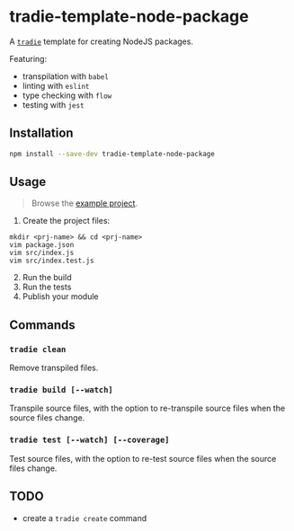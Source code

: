 # tradie-template-node-package

A [`tradie`](https://www.npmjs.com/package/tradie) template for creating NodeJS packages.

Featuring:

- transpilation with `babel`
- linting with `eslint`
- type checking with `flow`
- testing with `jest`

## Installation

```bash
npm install --save-dev tradie-template-node-package
```

## Usage

> Browse the [example project](https://github.com/jameslnewell/tradie-v4/tree/separate-builder/packages/tradie-template-node-package-example).

1. Create the project files:
```
mkdir <prj-name> && cd <prj-name>
vim package.json
vim src/index.js
vim src/index.test.js
```

2. Run the build
3. Run the tests
4. Publish your module

## Commands

### `tradie clean`

Remove transpiled files.

### `tradie build [--watch]`

Transpile source files, with the option to re-transpile source files when the source files change.

### `tradie test [--watch] [--coverage]`

Test source files, with the option to re-test source files when the source files change.

## TODO

- create a `tradie create` command